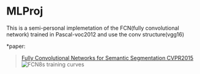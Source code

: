 # MLProj
 This is a semi-personal implemetation of the FCN(fully convolutional network) trained in Pascal-voc2012 and use the conv structure(vgg16)

 *paper:
 >[Fully Convolutional Networks for Semantic Segmentation CVPR2015](https://people.eecs.berkeley.edu/~jonlong/long_shelhamer_fcn.pdf)
![FCN8s training curves](D:\pycodes\MLProj2\result)
